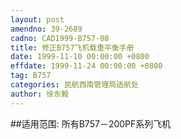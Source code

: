 ```yaml
---
layout: post
amendno: 39-2689
cadno: CAD1999-B757-08
title: 修正B757飞机载重平衡手册
date: 1999-11-10 00:00:00 +0800
effdate: 1999-11-24 00:00:00 +0800
tag: B757
categories: 民航西南管理局适航处
author: 徐东毅
---
```


##适用范围:
所有B757－200PF系列飞机

